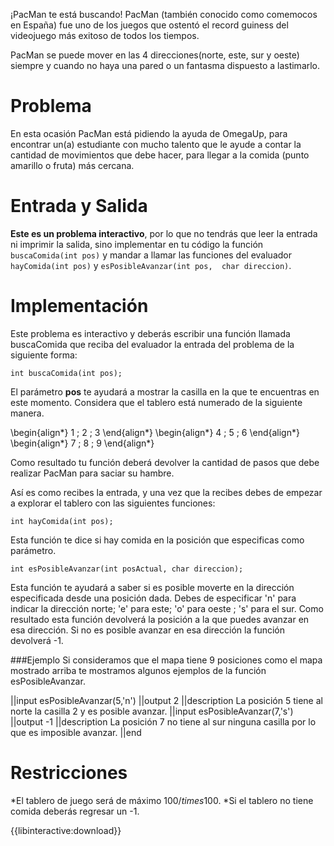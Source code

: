 ¡PacMan te está buscando!
PacMan (también conocido como comemocos en España) fue uno de los juegos que ostentó el record guiness del videojuego más exitoso de todos los tiempos. 

PacMan se puede mover en las 4 direcciones(norte, este, sur y oeste) siempre y cuando no haya una pared o un fantasma dispuesto a lastimarlo.

# Problema

En esta ocasión PacMan está pidiendo la ayuda de OmegaUp, para encontrar un(a) estudiante con mucho talento que le ayude a contar la cantidad de movimientos que debe hacer, para llegar a la comida (punto amarillo o fruta) más cercana. 

# Entrada y Salida

**Este es un problema interactivo**, por lo que no tendrás que leer la entrada ni imprimir la salida, sino implementar en tu código la función `buscaComida(int pos)` y mandar a llamar las funciones del evaluador `hayComida(int pos)` y `esPosibleAvanzar(int pos,  char direccion)`.

# Implementación

Este problema es interactivo y deberás escribir una función llamada buscaComida que reciba del evaluador la entrada del problema de la siguiente forma:

    int buscaComida(int pos);

El parámetro **pos** te ayudará a mostrar la casilla en la que te encuentras en este momento. Considera que el tablero está numerado de la siguiente manera.

\begin{align*}
1 \; 2 \; 3
\end{align*}
\begin{align*}
4 \; 5 \; 6
\end{align*}
\begin{align*}
7 \; 8 \; 9
\end{align*}

Como resultado tu función deberá devolver la cantidad de pasos que debe realizar PacMan para saciar su hambre.

Así es como recibes la entrada, y una vez que la recibes debes de empezar a explorar el tablero con las siguientes funciones:


    int hayComida(int pos);

Esta función te dice si hay comida en la posición que especificas como parámetro.

    int esPosibleAvanzar(int posActual, char direccion);

Esta función te ayudará a saber si es posible moverte en la dirección especificada desde una posición dada. Debes de especificar 'n' para indicar la dirección norte; 'e' para este; 'o' para oeste ; 's' para el sur.
Como resultado esta función devolverá la posición a la que puedes avanzar en esa dirección. Si no es posible avanzar en esa dirección la función devolverá -1.


###Ejemplo 
Si consideramos que el mapa tiene 9 posiciones como el mapa mostrado arriba te mostramos algunos ejemplos de la función esPosibleAvanzar.
 
||input
   esPosibleAvanzar(5,'n')
||output
   2
||description
   La posición 5 tiene al norte la casilla 2 y es posible avanzar.
||input
   esPosibleAvanzar(7,'s')
||output
   -1
||description
   La posición 7 no tiene al sur ninguna casilla por lo que es imposible avanzar.
||end
# Restricciones


*El tablero de juego será de máximo $100/times100$.
*Si el tablero no tiene comida deberás regresar un -1.

{{libinteractive:download}}